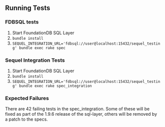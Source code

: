 ## Running Tests

### FDBSQL tests

1. Start FoundationDB SQL Layer
2. `bundle install`
3. `SEQUEL_INTEGRATION_URL='fdbsql://user@localhost:15432/sequel_testing' bundle exec rake spec`


### Sequel Integration Tests

1. Start FoundationDB SQL Layer
2. `bundle install`
3. `SEQUEL_INTEGRATION_URL='fdbsql://user@localhost:15432/sequel_testing' bundle exec rake spec_integration`


### Expected Failures

There are 42 failing tests in the spec_integration. Some of these will be fixed as part of the 1.9.6 release of the sql-layer, others will be removed by a patch to the specs.
